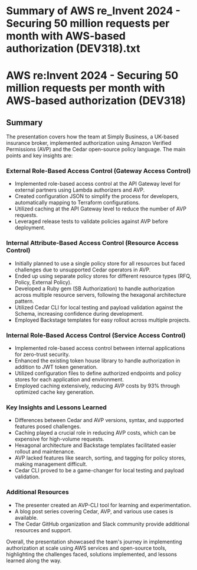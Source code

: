 # Summary of AWS re_Invent 2024 - Securing 50 million requests per month with AWS-based authorization (DEV318).txt

# AWS re:Invent 2024 - Securing 50 million requests per month with AWS-based authorization (DEV318)

## Summary

The presentation covers how the team at Simply Business, a UK-based insurance broker, implemented authorization using Amazon Verified Permissions (AVP) and the Cedar open-source policy language. The main points and key insights are:

### External Role-Based Access Control (Gateway Access Control)

- Implemented role-based access control at the API Gateway level for external partners using Lambda authorizers and AVP.
- Created configuration JSON to simplify the process for developers, automatically mapping to Terraform configurations.
- Utilized caching at the API Gateway level to reduce the number of AVP requests.
- Leveraged release tests to validate policies against AVP before deployment.

### Internal Attribute-Based Access Control (Resource Access Control)

- Initially planned to use a single policy store for all resources but faced challenges due to unsupported Cedar operators in AVP.
- Ended up using separate policy stores for different resource types (RFQ, Policy, External Policy).
- Developed a Ruby gem (SB Authorization) to handle authorization across multiple resource servers, following the hexagonal architecture pattern.
- Utilized Cedar CLI for local testing and payload validation against the Schema, increasing confidence during development.
- Employed Backstage templates for easy rollout across multiple projects.

### Internal Role-Based Access Control (Service Access Control)

- Implemented role-based access control between internal applications for zero-trust security.
- Enhanced the existing token house library to handle authorization in addition to JWT token generation.
- Utilized configuration files to define authorized endpoints and policy stores for each application and environment.
- Employed caching extensively, reducing AVP costs by 93% through optimized cache key generation.

### Key Insights and Lessons Learned

- Differences between Cedar and AVP versions, syntax, and supported features posed challenges.
- Caching played a crucial role in reducing AVP costs, which can be expensive for high-volume requests.
- Hexagonal architecture and Backstage templates facilitated easier rollout and maintenance.
- AVP lacked features like search, sorting, and tagging for policy stores, making management difficult.
- Cedar CLI proved to be a game-changer for local testing and payload validation.

### Additional Resources

- The presenter created an AVP-CLI tool for learning and experimentation.
- A blog post series covering Cedar, AVP, and various use cases is available.
- The Cedar GitHub organization and Slack community provide additional resources and support.

Overall, the presentation showcased the team's journey in implementing authorization at scale using AWS services and open-source tools, highlighting the challenges faced, solutions implemented, and lessons learned along the way.